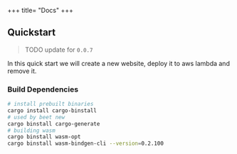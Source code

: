 +++
title= "Docs"
+++

## Quickstart

> TODO update for `0.0.7`

In this quick start we will create a new website, deploy it to aws lambda and remove it.

### Build Dependencies

```sh
# install prebuilt binaries
cargo install cargo-binstall
# used by beet new
cargo binstall cargo-generate
# building wasm
cargo binstall wasm-opt
cargo binstall wasm-bindgen-cli --version=0.2.100
```
